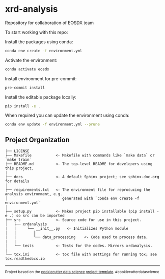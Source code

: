 # xrd-analysis
Repository for collaboration of EOSDX team

To start working with this repo:

Install the packages using conda:
```bash
conda env create -f environment.yml
```

Activate the environment:
```bash
conda activate eosdx
```

Install environment for pre-commit:
```bash
pre-commit install
```

Install the editable package locally:
```bash
pip install -e .
```

When required you can update the environment using conda:
```bash
conda env update -f environment.yml --prune
```

Project Organization
------------

    ├── LICENSE
    ├── Makefile           <- Makefile with commands like `make data` or `make train`
    ├── README.md          <- The top-level README for developers using this project.
    |
    ├── docs               <- A default Sphinx project; see sphinx-doc.org for details
    │
    ├── requirements.txt   <- The environment file for reproducing the analysis environment, e.g.
    │                         generated with `conda env create -f environment.yml`
    │
    ├── setup.py           <- Makes project pip installable (pip install -e .) so src can be imported
    ├── src                <- Source code for use in this project.
    │   ├── xrdanalysis
    |   |     └── __init__.py   <- Initializes Python module
    |   |        │
    |   |        └── data_processing    <- Code used to process data.
    |   |
    │   └── tests          <- Tests for the codes. Mirrors xrdanalysis.
    |
    └── tox.ini            <- tox file with settings for running tox; see tox.readthedocs.io


--------

<p><small>Project based on the <a target="_blank" href="https://drivendata.github.io/cookiecutter-data-science/">cookiecutter data science project template</a>. #cookiecutterdatascience</small></p>
